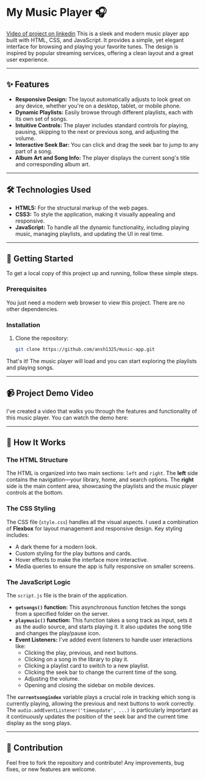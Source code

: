 # My Music Player 🎧

<a href="">Video of project on linkedin</a>
This is a sleek and modern music player app built with HTML, CSS, and JavaScript. It provides a simple, yet elegant interface for browsing and playing your favorite tunes. The design is inspired by popular streaming services, offering a clean layout and a great user experience.


---

## ✨ Features

* **Responsive Design:** The layout automatically adjusts to look great on any device, whether you're on a desktop, tablet, or mobile phone.
* **Dynamic Playlists:** Easily browse through different playlists, each with its own set of songs.
* **Intuitive Controls:** The player includes standard controls for playing, pausing, skipping to the next or previous song, and adjusting the volume.
* **Interactive Seek Bar:** You can click and drag the seek bar to jump to any part of a song.
* **Album Art and Song Info:** The player displays the current song's title and corresponding album art.

---

## 🛠️ Technologies Used

* **HTML5:** For the structural markup of the web pages.
* **CSS3:** To style the application, making it visually appealing and responsive.
* **JavaScript:** To handle all the dynamic functionality, including playing music, managing playlists, and updating the UI in real time.

---

## 🚀 Getting Started

To get a local copy of this project up and running, follow these simple steps.

### Prerequisites

You just need a modern web browser to view this project. There are no other dependencies.

### Installation

1.  Clone the repository:
    ```bash
    git clone https://github.com/ansh1325/music-app.git
    ```

That's it! The music player will load and you can start exploring the playlists and playing songs.

---

## 📹 Project Demo Video

I've created a video that walks you through the features and functionality of this music player. You can watch the demo here:


---

## 📝 How It Works

### The HTML Structure
The HTML is organized into two main sections: `left` and `right`. The **left** side contains the navigation—your library, home, and search options. The **right** side is the main content area, showcasing the playlists and the music player controls at the bottom.

### The CSS Styling
The CSS file (`style.css`) handles all the visual aspects. I used a combination of **Flexbox** for layout management and responsive design. Key styling includes:
* A dark theme for a modern look.
* Custom styling for the play buttons and cards.
* Hover effects to make the interface more interactive.
* Media queries to ensure the app is fully responsive on smaller screens.

### The JavaScript Logic
The `script.js` file is the brain of the application.
* **`getsongs()` function:** This asynchronous function fetches the songs from a specified folder on the server.
* **`playmusic()` function:** This function takes a song track as input, sets it as the audio source, and starts playing it. It also updates the song title and changes the play/pause icon.
* **Event Listeners:** I've added event listeners to handle user interactions like:
    * Clicking the play, previous, and next buttons.
    * Clicking on a song in the library to play it.
    * Clicking a playlist card to switch to a new playlist.
    * Clicking the seek bar to change the current time of the song.
    * Adjusting the volume.
    * Opening and closing the sidebar on mobile devices.

The **`currentsongindex`** variable plays a crucial role in tracking which song is currently playing, allowing the previous and next buttons to work correctly. The `audio.addEventListener('timeupdate', ...)` is particularly important as it continuously updates the position of the seek bar and the current time display as the song plays.

---

## 🤝 Contribution

Feel free to fork the repository and contribute! Any improvements, bug fixes, or new features are welcome.
